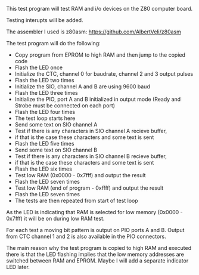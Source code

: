 This test program will test RAM and i/o devices on the Z80 computer board.

Testing interupts will be added.

The assembler I used is z80asm: https://github.com/AlbertVeli/z80asm

The test program will do the following:
- Copy program from EPROM to high RAM and then jump to the copied code
- Flash the LED once
- Initialize the CTC, channel 0 for baudrate, channel 2 and 3 output pulses
- Flash the LED two times
- Initialize the SIO, channel A and B are using 9600 baud
- Flash the LED three times
- Initialize the PIO, port A and B initialized in output mode (Ready and Strobe must be connected on each port)
- Flash the LED four times
- The test loop starts here
- Send some text on SIO channel A
- Test if there is any characters in SIO channel A recieve buffer,
- if that is the case these characters and some text is sent
- Flash the LED five times
- Send some text on SIO channel B
- Test if there is any characters in SIO channel B recieve buffer,
- if that is the case these characters and some text is sent
- Flash the LED six times
- Test low RAM (0x0000 - 0x7fff) and output the result
- Flash the LED seven times
- Test low RAM (end of program - 0xffff) and output the result
- Flash the LED seven times
- The tests are then repeated from start of test loop

As the LED is indicating that RAM is selected for low memory (0x0000 - 0x7fff)
it will be on during low RAM test.

For each test a moving bit pattern is output on PIO ports A and B.
Output from CTC channel 1 and 2 is also available in the PIO connectors.

The main reason why the test program is copied to high RAM and executed
there is that the LED flashing implies that the low memory addresses are
switched between RAM and EPROM. Maybe I will add a separate indicator LED later.
